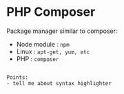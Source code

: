 # PHP Composer

Package manager similar to composer:
- Node module : `npm`
- Linux : `apt-get, yum, etc`
- PHP : `composer`

```

Points:
- tell me about syntax highlighter